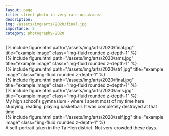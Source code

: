 ```yaml
---
layout: page
title: street photo in very rare occasions
description: 
img: /assets/img/arts/2020/final.jpg
importance: 2
category: photography-2020
---
```


<div class="row">
    <div class="col-sm mt-3 mt-md-0">
        {% include figure.html path="/assets/img/arts/2020/final.jpg" title="example image" class="img-fluid rounded z-depth-1" %}
    </div>
    <div class="col-sm mt-3 mt-md-0">
        {% include figure.html path="/assets/img/arts/2020/ams.jpg" title="example image" class="img-fluid rounded z-depth-1" %}
    </div>
</div>


<div class="row">
      {% include figure.html path="/assets/img/arts/2020/str1.jpg" title="example image" class="img-fluid rounded z-depth-1" %}
</div>
<div class="caption">

</div>

<div class="row">
      {% include figure.html path="/assets/img/arts/2020/final.jpg" title="example image" class="img-fluid rounded z-depth-1" %}
</div>
<div class="caption">

</div>


<div class="row">
      {% include figure.html path="/assets/img/arts/2020/ams.jpg" title="example image" class="img-fluid rounded z-depth-1" %}
</div>
<div class="caption">
My high school's gymnasium - where I spent most of my time here studying, reading, playing basketball. It was completely destroyed at that time
</div>


<div class="row">
      {% include figure.html path="/assets/img/arts/2020/self.jpg" title="example image" class="img-fluid rounded z-depth-1" %}
</div>
<div class="caption">
                A self-portrait taken in the Ta Hien district. Not very crowded these days.
</div>



